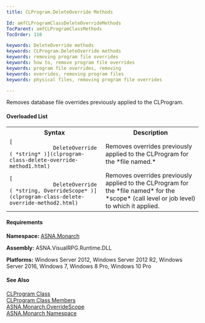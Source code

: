 ```yaml
---
title: CLProgram.DeleteOverride Methods

Id: amfCLProgramClassDeleteOverrideMethods
TocParent: amfCLProgramClassMethods
TocOrder: 110

keywords: DeleteOverride methods
keywords: CLProgram.DeleteOverride methods
keywords: removing program file overrides
keywords: how to, remove program file overrides
keywords: program file overrides, removing
keywords: overrides, removing program files
keywords: physical files, removing program file overrides

---
```


Removes database file overrides previously applied to the CLProgram.

#### Overloaded List
<table class="mytable" cellspacing="0" cellpadding="4" width="90%">
          <colgroup>
            <col width="50%" />
            <col width="50%" />
          </colgroup>
          <tr>
            <th>Syntax</th>
            <th>Description</th>
          </tr>
<!-- end copy BUT put in extra div and end of table -->
          <tr>
            <td>              <code>[
              DeleteOverride ( *string* )](clprogram-class-delete-override-method1.html)</code>
            </td>
            <td>Removes overrides
            previously applied to the CLProgram for the 
 *file named.* </td>
          </tr>
          <tr>
            <td>              <code>[
              DeleteOverride ( *string, OverrideScope* )](clprogram-class-delete-override-method2.html)</code>
            </td>
            <td>Removes overrides
            previously applied to the CLProgram for the 
 *file named*  for the 
 *scope* (call level or job level) to which it
            applied. </td>
          </tr>
</table>

<!-- start -->

#### Requirements
**Namespace:** [ASNA.Monarch](monarch-namespace.html)

**Assembly:** ASNA.VisualRPG.Runtime.DLL 

**Platforms:** Windows Server 2012, Windows Server 2012 R2, Windows Server 2016, Windows 7, Windows 8 Pro, Windows 10 Pro
<!-- end -->      

#### See Also
[CLProgram Class](clprogram-class.html) <br clear="none" /> [ CLProgram Class Members](clprogram-class-members.html) <br clear="none" /> [ ASNA.Monarch.OverrideScope](overrideScope-enumeration.html) <br clear="none" /> [ASNA.Monarch Namespace](monarch-namespace.html) 
